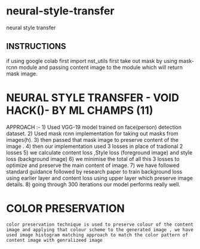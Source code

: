 # neural-style-transfer
neural style transfer

## INSTRUCTIONS
if using google colab first import nst_utils
first take out mask by using mask-rcnn module and passing content image to the module which will return mask image.

# NEURAL STYLE TRANSFER - VOID HACK()- BY ML CHAMPS (11)
  
  
  APPROACH :-
    1) Used VGG-19 model trained on face(person) detection dataset.
    2) Used mask rcnn implementation for taking out masks from images(h).
    3) then passed that mask image to preserve content of the image .
    4) then our implementation used 3 losses in place of tradional 2 losses
    5) we calculate content loss ,Style loss (foreground image) and style loss (background image)
    6) we minimise the total of all this 3 losses to optimize and preserve the main content of image.
    7) we have followed standard guidance followed by research paper to train background loss using earlier layer and content loss using upper layer which preserve image details.
    8) going through 300 iterations our model performs really well.

# COLOR PRESERVATION

    color preservation technique is used to preserve colour of the content image and applying that colour scheme to the generated image , we have used image histogram matching approach to match the color pattern of content image with genralizeed image
